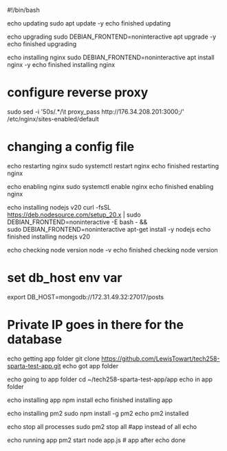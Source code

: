 #!/bin/bash

echo updating
sudo apt update -y
echo finished updating

echo upgrading
sudo DEBIAN_FRONTEND=noninteractive apt upgrade -y
echo finished upgrading

echo installing nginx
sudo DEBIAN_FRONTEND=noninteractive apt install nginx -y
echo finished installing nginx

# configure reverse proxy
sudo sed -i '50s/.*/\t  proxy_pass http:\/\/176.34.208.201:3000;/' /etc/nginx/sites-enabled/default
# changing a config file

echo restarting nginx
sudo systemctl restart nginx
echo finished restarting nginx

echo enabling nginx
sudo systemctl enable nginx
echo finished enabling nginx

echo installing nodejs v20
curl -fsSL https://deb.nodesource.com/setup_20.x | sudo DEBIAN_FRONTEND=noninteractive -E bash - &&\
sudo DEBIAN_FRONTEND=noninteractive apt-get install -y nodejs
echo finished installing nodejs v20

echo checking node version
node -v
echo finished checking node version

# set db_host env var
export DB_HOST=mongodb://172.31.49.32:27017/posts 
# Private IP goes in there for the database

echo getting app folder
git clone https://github.com/LewisTowart/tech258-sparta-test-app.git
echo got app folder

echo going to app folder
cd ~/tech258-sparta-test-app/app
echo in app folder

echo installing app
npm install
echo finished installing app

echo installing pm2
sudo npm install -g pm2
echo pm2 installed

echo stop all processes
sudo pm2 stop all #app instead of all
echo

echo running app
pm2 start node app.js # app after
echo done